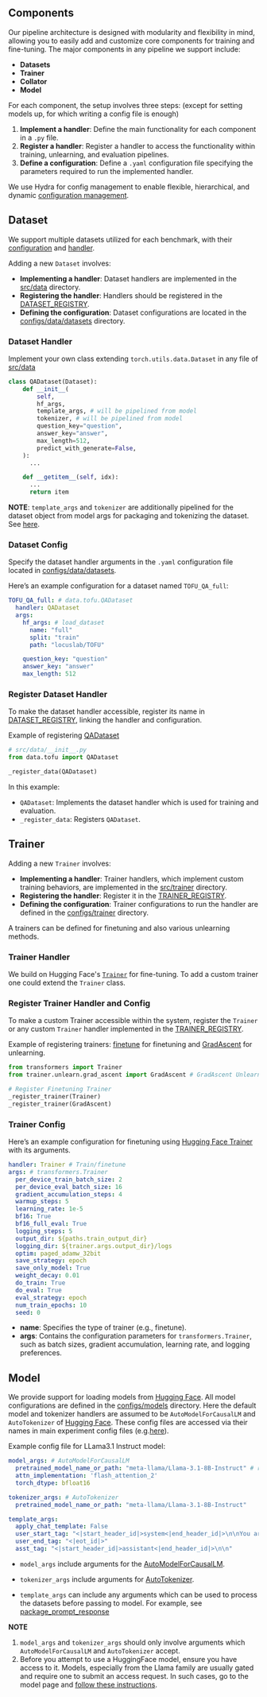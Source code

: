 ## Components

Our pipeline architecture is designed with modularity and flexibility in mind, allowing you to easily add and customize core components for training and fine-tuning. The major components in any pipeline we support include:

- **Datasets**
- **Trainer**
- **Collator**
- **Model**

For each component, the setup involves three steps: (except for setting models up, for which writing a config file is enough)
1. **Implement a handler**: Define the main functionality for each component in a `.py` file.
2. **Register a handler**: Register a handler to access the functionality within training, unlearning, and evaluation pipelines.
3. **Define a configuration**: Define a `.yaml` configuration file specifying the parameters required to run the implemented handler.

We use Hydra for config management to enable flexible, hierarchical, and dynamic [configuration management](/configs/).


## Dataset

We support multiple datasets utilized for each benchmark, with their [configuration](../configs/data/datasets/)  and [handler](../src/data/). 

Adding a new `Dataset` involves: 

- **Implementing a handler**: Dataset handlers are implemented in the [src/data](../src/data/) directory.
- **Registering the handler**: Handlers should be registered in the [DATASET_REGISTRY](../src/data/__init__.py).
- **Defining the configuration**: Dataset configurations are located in the [configs/data/datasets](../configs/data/datasets/) directory.


### Dataset Handler

Implement your own class extending `torch.utils.data.Dataset` in any file of [src/data](../configs/src/data/)


```python
class QADataset(Dataset):
    def __init__(
        self,
        hf_args,
        template_args, # will be pipelined from model
        tokenizer, # will be pipelined from model
        question_key="question",
        answer_key="answer",
        max_length=512,
        predict_with_generate=False,
    ):
      ...

    def __getitem__(self, idx):
      ...
      return item
```

__NOTE__: `template_args` and `tokenizer` are additionally pipelined for the dataset object from model args for packaging and tokenizing the dataset. See [here](../src/train.py). 


### Dataset Config

Specify the dataset handler arguments in the `.yaml` configuration file located in [configs/data/datasets](../configs/src/data/datasets).


Here’s an example configuration for a dataset named `TOFU_QA_full`:

```yaml
TOFU_QA_full: # data.tofu.QADataset
  handler: QADataset
  args:
    hf_args: # load_dataset
      name: "full"
      split: "train"
      path: "locuslab/TOFU"

    question_key: "question"
    answer_key: "answer"
    max_length: 512
```

### Register Dataset Handler


To make the dataset handler accessible, register its name in [DATASET_REGISTRY](../src/data/__init__.py), linking the handler and configuration.

Example of registering [QADataset](../src/data/tofu.py)
```python
# src/data/__init__.py
from data.tofu import QADataset

_register_data(QADataset)
```

In this example:
- `QADataset`: Implements the dataset handler which is used for training and evaluation.
- `_register_data`: Registers `QADataset`.



## Trainer

Adding a new `Trainer` involves: 

- **Implementing a handler**: Trainer handlers, which implement custom training behaviors, are implemented in the [src/trainer](../src/trainer/) directory.
- **Registering the handler**: Register it in the [TRAINER_REGISTRY](../src/trainer/__init__.py).
- **Defining the configuration**: Trainer configurations to run the handler are defined in the [configs/trainer](../configs/trainer/) directory.

A trainers can be defined for finetuning and also various unlearning methods.

### Trainer Handler

We build on Hugging Face's [`Trainer`](https://github.com/huggingface/transformers/blob/v4.45.1/src/transformers/trainer.py) for fine-tuning.
To add a custom trainer one could extend the `Trainer` class.

###  Register Trainer Handler and Config

To make a custom Trainer accessible within the system, register the `Trainer` or any custom `Trainer` handler implemented in the [TRAINER_REGISTRY](../src/trainer/__init__.py).


Example of registering trainers: [finetune](./src/data/tofu.py) for finetuning and [GradAscent](../src/trainer/unlearn/grad_ascent.py) for unlearning.
```python
from transformers import Trainer
from trainer.unlearn.grad_ascent import GradAscent # GradAscent Unlearning method.

# Register Finetuning Trainer
_register_trainer(Trainer)
_register_trainer(GradAscent)
```

### Trainer Config

Here’s an example configuration for finetuning using [Hugging Face Trainer](https://github.com/huggingface/transformers/blob/v4.45.1/src/transformers/trainer.py) with its arguments.

```yaml
handler: Trainer # Train/finetune
args: # transformers.Trainer
  per_device_train_batch_size: 2
  per_device_eval_batch_size: 16
  gradient_accumulation_steps: 4
  warmup_steps: 5
  learning_rate: 1e-5
  bf16: True
  bf16_full_eval: True
  logging_steps: 5
  output_dir: ${paths.train_output_dir}
  logging_dir: ${trainer.args.output_dir}/logs
  optim: paged_adamw_32bit
  save_strategy: epoch
  save_only_model: True
  weight_decay: 0.01
  do_train: True
  do_eval: True
  eval_strategy: epoch
  num_train_epochs: 10
  seed: 0
```
- **name**: Specifies the type of trainer (e.g., finetune).
- **args**: Contains the configuration parameters for `transformers.Trainer`, such as batch sizes, gradient accumulation, learning rate, and logging preferences.



## Model

We provide support for loading models from [Hugging Face](https://huggingface.co/models). All model configurations are defined in the [configs/models](../configs/model/) directory. Here the default model and tokenizer handlers are assumed to be `AutoModelForCausalLM` and `AutoTokenizer` of [Hugging Face](https://huggingface.co/models). These config files are accessed via their names in main experiment config files (e.g.[here](../configs/train.yaml)).

Example config file for LLama3.1 Instruct model:
```yaml
model_args: # AutoModelForCausalLM
  pretrained_model_name_or_path: "meta-llama/Llama-3.1-8B-Instruct" # replace to load local models
  attn_implementation: 'flash_attention_2'
  torch_dtype: bfloat16

tokenizer_args: # AutoTokenizer
  pretrained_model_name_or_path: "meta-llama/Llama-3.1-8B-Instruct"

template_args:
  apply_chat_template: False
  user_start_tag: "<|start_header_id|>system<|end_header_id|>\n\nYou are a helpful assistant.<|eot_id|><|start_header_id|>user<|end_header_id|>\n\n"
  user_end_tag: "<|eot_id|>"
  asst_tag: "<|start_header_id|>assistant<|end_header_id|>\n\n"
```

- `model_args` include arguments for the [AutoModelForCausalLM](https://huggingface.co/docs/transformers/en/model_doc/auto#transformers.AutoModelForCausalLM).

- `tokenizer_args` include arguments for [AutoTokenizer](https://huggingface.co/docs/transformers/en/model_doc/auto#transformers.AutoTokenizer).

- `template_args` can include any arguments which can be used to process the datasets before passing to model. For example, see [package_prompt_response](../src/data/utils.py)

__NOTE__ 
1. `model_args` and `tokenizer_args` should only involve arguments which `AutoModelForCausalLM` and `AutoTokenizer` accept.
2. Before you attempt to use a HuggingFace model, ensure you have access to it. Models, especially from the Llama family are usually gated and require one to submit an access request. In such cases, go to the model page and [follow these instructions](https://huggingface.co/docs/hub/en/models-gated#access-gated-models-as-a-user).
